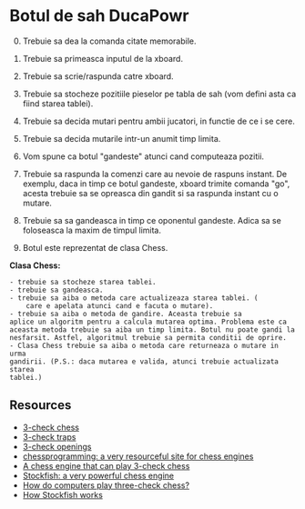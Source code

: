
# Botul de sah DucaPowr

0. Trebuie sa dea la comanda citate memorabile.
1. Trebuie sa primeasca inputul de la xboard.
2. Trebuie sa scrie/raspunda catre xboard.
3. Trebuie sa stocheze pozitiile pieselor pe tabla de sah (vom defini asta ca
    fiind starea tablei).
4. Trebuie sa decida mutari pentru ambii jucatori, in functie de ce i se cere.
5. Trebuie sa decida mutarile intr-un anumit timp limita.

6. Vom spune ca botul "gandeste" atunci cand computeaza pozitii.
7. Trebuie sa raspunda la comenzi care au nevoie de raspuns instant. De
    exemplu, daca in timp ce botul gandeste, xboard trimite comanda
    "go", acesta trebuie sa se opreasca din gandit si sa raspunda instant
    cu o mutare.
8. Trebuie sa sa gandeasca in timp ce oponentul gandeste. Adica sa se
    foloseasca la maxim de timpul limita.

9. Botul este reprezentat de clasa Chess.

**Clasa Chess:**

	- trebuie sa stocheze starea tablei.
	- trebuie sa gandeasca.
	- trebuie sa aiba o metoda care actualizeaza starea tablei. (
        care e apelata atunci cand e facuta o mutare).
	- trebuie sa aiba o metoda de gandire. Aceasta trebuie sa
    aplice un algoritm pentru a calcula mutarea optima. Problema este ca
    aceasta metoda trebuie sa aiba un timp limita. Botul nu poate gandi la 
    nesfarsit. Astfel, algoritmul trebuie sa permita conditii de oprire.
	- Clasa Chess trebuie sa aiba o metoda care returneaza o mutare in urma
    gandirii. (P.S.: daca mutarea e valida, atunci trebuie actualizata starea 
    tablei.)

## Resources
- [3-check chess](https://www.chess.com/terms/3-check-chess)
- [3-check traps](https://www.chess.com/article/view/the-3-check-traps-you-need-to-know)
- [3-check openings](https://www.chess.com/forum/view/chess960-chess-variants/3-checks-best-openings-1)
- [chessprogramming: a very resourceful site for chess engines](https://www.chessprogramming.org/Main_Page)
- [A chess engine that can play 3-check chess](https://github.com/ianfab/Fairy-Stockfish)
- [Stockfish: a very powerful chess engine](https://github.com/ddugovic/Stockfish)
- [How do computers play three-check chess?](https://chess.stackexchange.com/questions/18903/how-do-computers-play-three-check-chess)
- [How Stockfish works](http://rin.io/chess-engine/)

